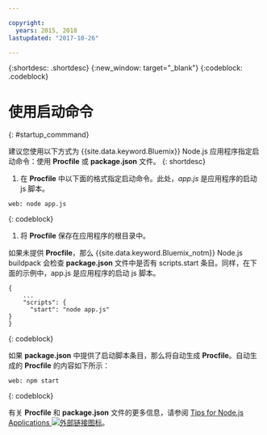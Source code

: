 ```yaml
---

copyright:
  years: 2015, 2018
lastupdated: "2017-10-26"

---
```


{:shortdesc: .shortdesc}
{:new_window: target="_blank"}
{:codeblock: .codeblock}


# 使用启动命令
{: #startup_commmand}

建议您使用以下方式为 {{site.data.keyword.Bluemix}} Node.js 应用程序指定启动命令：使用 **Procfile** 或 **package.json** 文件。
{: shortdesc}

1. 在 **Procfile** 中以下面的格式指定启动命令。此处，_app.js_ 是应用程序的启动 js 脚本。
```
web: node app.js
```
{: codeblock}

1. 将 **Procfile** 保存在应用程序的根目录中。

如果未提供 **Procfile**，那么 {{site.data.keyword.Bluemix_notm}} Node.js buildpack 会检查 **package.json** 文件中是否有 scripts.start 条目。同样，在下面的示例中，app.js 是应用程序的启动 js 脚本。
```
{
    ...   
    "scripts": {
      "start": "node app.js"
}
}
```
{: codeblock}

如果 **package.json** 中提供了启动脚本条目，那么将自动生成 **Procfile**。自动生成的 **Procfile** 的内容如下所示：

```
web: npm start
```
{: codeblock}

有关 **Procfile** 和 **package.json** 文件的更多信息，请参阅 [Tips for Node.js Applications ![外部链接图标](../../icons/launch-glyph.svg "外部链接图标")](https://docs.cloudfoundry.org/buildpacks/node/node-tips.html)。
